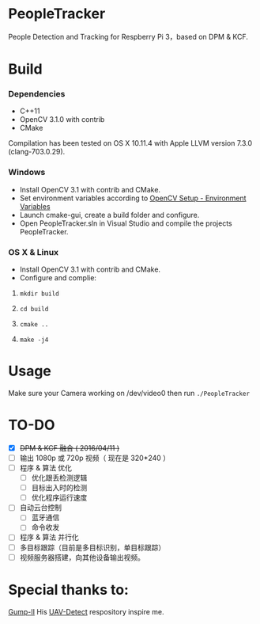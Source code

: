 # PeopleTracker

People Detection and Tracking for Respberry Pi 3，based on DPM &amp; KCF. 
# Build
### Dependencies
* C++11
* OpenCV 3.1.0 with contrib
* CMake

Compilation has been tested on OS X 10.11.4 with Apple LLVM version 7.3.0 (clang-703.0.29).

### Windows
* Install OpenCV 3.1 with contrib and CMake.
* Set environment variables according to [OpenCV Setup - Environment Variables](http://docs.opencv.org/doc/tutorials/introduction/windows_install/windows_install.html#windowssetpathandenviromentvariable)
* Launch cmake-gui, create a build folder and configure.
* Open PeopleTracker.sln in Visual Studio and compile the projects PeopleTracker.

### OS X & Linux
* Install OpenCV 3.1 with contrib and CMake.
* Configure and complie:
	
 1) ``` mkdir build ```
	
 2) ``` cd build ```
	
 3) ``` cmake .. ```
	
 4) ``` make -j4 ```

# Usage
Make sure your Camera working on /dev/video0 
then run `./PeopleTracker`

TO-DO
=============
- [x] ~~DPM & KCF 融合 ( 2016/04/11 )~~
- [ ] 输出 1080p 或 720p 视频（ 现在是 320*240 ）
- [ ] 程序 & 算法 优化
  - [ ] 优化跟丢检测逻辑
  - [ ] 目标出入时的检测
  - [ ] 优化程序运行速度
- [ ] 自动云台控制
  - [ ] 蓝牙通信
  - [ ] 命令收发
- [ ] 程序 & 算法 并行化
- [ ] 多目标跟踪（目前是多目标识别，单目标跟踪）
- [ ] 视频服务器搭建，向其他设备输出视频。

# Special thanks to:
[Gump-II](https://github.com/Gump-II) His [UAV-Detect](https://github.com/Gump-II/UAV-Detect) respository inspire me.